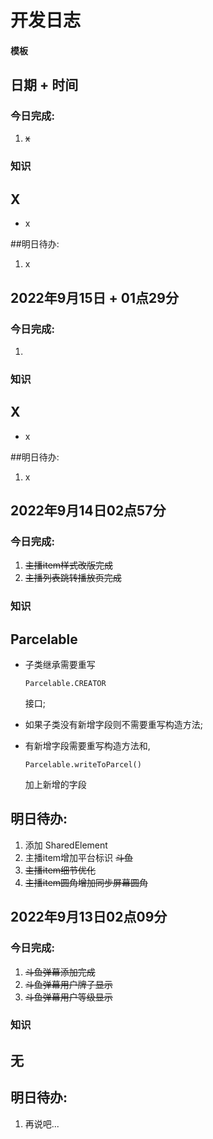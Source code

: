 # 开发日志
#### 模板

## 日期 + 时间
### 今日完成:
1. ~~x~~

### 知识
## X
* x

##明日待办:
1. x

## 2022年9月15日 + 01点29分
### 今日完成:
1. ~~~~

### 知识
## X
* x

##明日待办:
1. x

## 2022年9月14日02点57分
### 今日完成:
1. ~~主播item样式改版完成~~
2. ~~主播列表跳转播放页完成~~
### 知识
## Parcelable
* 子类继承需要重写 

  ```
  Parcelable.CREATOR
  ```

   接口;
* 如果子类没有新增字段则不需要重写构造方法;
* 有新增字段需要重写构造方法和,

  ```
  Parcelable.writeToParcel()
  ```

  加上新增的字段
## 明日待办:
1. 添加 SharedElement
2. 主播item增加平台标识 ~~斗鱼~~
3. ~~主播item细节优化~~
4. ~~主播item圆角增加同步屏幕圆角~~

## 2022年9月13日02点09分
### 今日完成:
1. ~~斗鱼弹幕添加完成~~
2. ~~斗鱼弹幕用户牌子显示~~
3. ~~斗鱼弹幕用户等级显示~~

### 知识
## 无

## 明日待办:
1. 再说吧...
